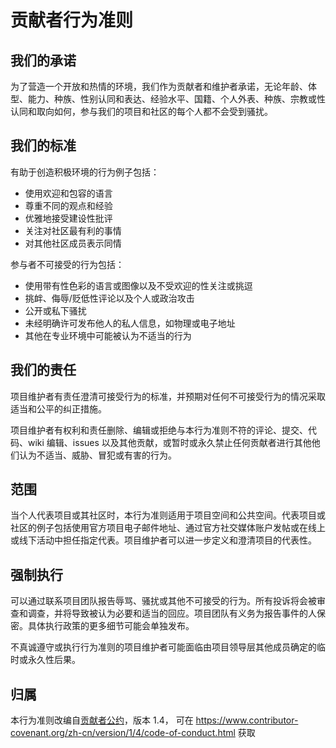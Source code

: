 # 贡献者行为准则

## 我们的承诺

为了营造一个开放和热情的环境，我们作为贡献者和维护者承诺，无论年龄、体型、能力、种族、性别认同和表达、经验水平、国籍、个人外表、种族、宗教或性认同和取向如何，参与我们的项目和社区的每个人都不会受到骚扰。

## 我们的标准

有助于创造积极环境的行为例子包括：

* 使用欢迎和包容的语言
* 尊重不同的观点和经验
* 优雅地接受建设性批评
* 关注对社区最有利的事情
* 对其他社区成员表示同情

参与者不可接受的行为包括：

* 使用带有性色彩的语言或图像以及不受欢迎的性关注或挑逗
* 挑衅、侮辱/贬低性评论以及个人或政治攻击
* 公开或私下骚扰
* 未经明确许可发布他人的私人信息，如物理或电子地址
* 其他在专业环境中可能被认为不适当的行为

## 我们的责任

项目维护者有责任澄清可接受行为的标准，并预期对任何不可接受行为的情况采取适当和公平的纠正措施。

项目维护者有权利和责任删除、编辑或拒绝与本行为准则不符的评论、提交、代码、wiki 编辑、issues 以及其他贡献，或暂时或永久禁止任何贡献者进行其他他们认为不适当、威胁、冒犯或有害的行为。

## 范围

当个人代表项目或其社区时，本行为准则适用于项目空间和公共空间。代表项目或社区的例子包括使用官方项目电子邮件地址、通过官方社交媒体账户发帖或在线上或线下活动中担任指定代表。项目维护者可以进一步定义和澄清项目的代表性。

## 强制执行

可以通过联系项目团队报告辱骂、骚扰或其他不可接受的行为。所有投诉将会被审查和调查，并将导致被认为必要和适当的回应。项目团队有义务为报告事件的人保密。具体执行政策的更多细节可能会单独发布。

不真诚遵守或执行行为准则的项目维护者可能面临由项目领导层其他成员确定的临时或永久性后果。

## 归属

本行为准则改编自[贡献者公约](https://www.contributor-covenant.org)，版本 1.4，
可在 https://www.contributor-covenant.org/zh-cn/version/1/4/code-of-conduct.html 获取 
